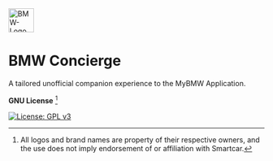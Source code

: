 <img width="50" height="47" alt="BMW-Logo" src="https://github.com/user-attachments/assets/9ba64150-410c-4a1c-90a5-b900e21771eb" />

# BMW Concierge
A tailored unofficial companion experience to the MyBMW Application. 



**GNU License** [^1]

[![License: GPL v3](https://img.shields.io/badge/License-GPLv3-blue.svg)](https://www.gnu.org/licenses/gpl-3.0)

[^1]: All logos and brand names are property of their respective owners, and the use does not imply endorsement of or affiliation with Smartcar. 
[^1]: This project is not affiliated with BMW AG or its subsidiaries.
